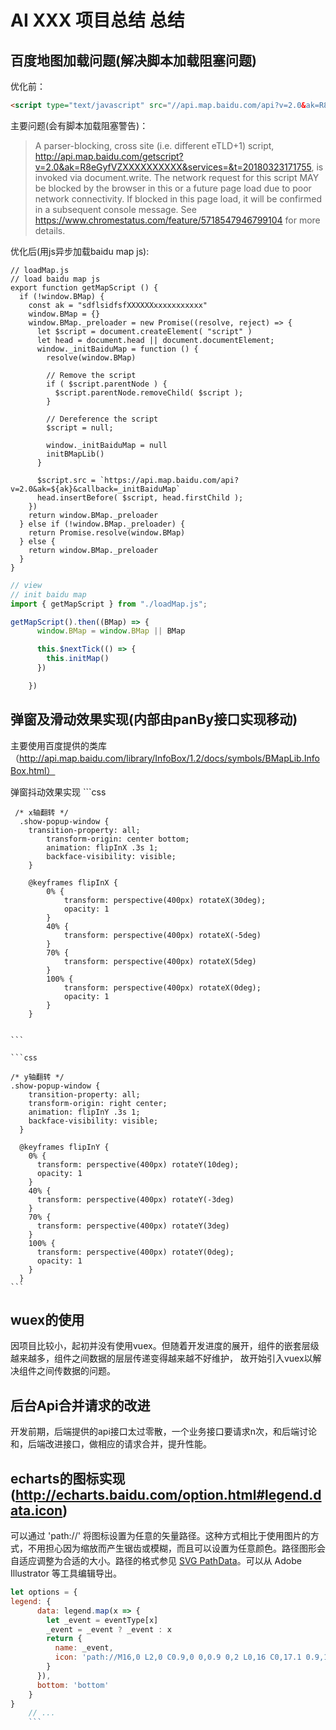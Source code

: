 # AI XXX 项目总结 总结

## 百度地图加载问题(解决脚本加载阻塞问题)

优化前：

```html
<script type="text/javascript" src="//api.map.baidu.com/api?v=2.0&ak=R8eGyfVZXXXXXXXXXX"></script>
```

主要问题(会有脚本加载阻塞警告)：

>A parser-blocking, cross site (i.e. different eTLD+1) script, http://api.map.baidu.com/getscript?v=2.0&ak=R8eGyfVZXXXXXXXXXX&services=&t=20180323171755, is invoked via document.write. The network request for this script MAY be blocked by the browser in this or a future page load due to poor network connectivity. If blocked in this page load, it will be confirmed in a subsequent console message. See https://www.chromestatus.com/feature/5718547946799104 for more details.

优化后(用js异步加载baidu map js):

```JS
// loadMap.js
// load baidu map js
export function getMapScript () {
  if (!window.BMap) {
    const ak = "sdflsidfsfXXXXXXxxxxxxxxxxx"
    window.BMap = {}
    window.BMap._preloader = new Promise((resolve, reject) => {
      let $script = document.createElement( "script" )
      let head = document.head || document.documentElement;
      window._initBaiduMap = function () {
        resolve(window.BMap)

        // Remove the script
        if ( $script.parentNode ) {
          $script.parentNode.removeChild( $script );
        }

        // Dereference the script
        $script = null;

        window._initBaiduMap = null
        initBMapLib()
      }

      $script.src = `https://api.map.baidu.com/api?v=2.0&ak=${ak}&callback=_initBaiduMap`
      head.insertBefore( $script, head.firstChild );
    })
    return window.BMap._preloader
  } else if (!window.BMap._preloader) {
    return Promise.resolve(window.BMap)
  } else {
    return window.BMap._preloader
  }
}

```

```js
// view
// init baidu map
import { getMapScript } from "./loadMap.js";

getMapScript().then((BMap) => {
      window.BMap = window.BMap || BMap

      this.$nextTick(() => {
        this.initMap()
      })

    })

```


## 弹窗及滑动效果实现(内部由panBy接口实现移动)

主要使用百度提供的类库（http://api.map.baidu.com/library/InfoBox/1.2/docs/symbols/BMapLib.InfoBox.html）

弹窗抖动效果实现
     ```css

     /* x轴翻转 */
      .show-popup-window {
        transition-property: all;
            transform-origin: center bottom;
            animation: flipInX .3s 1;
            backface-visibility: visible;
        }

        @keyframes flipInX {
            0% {
                transform: perspective(400px) rotateX(30deg);
                opacity: 1
            }
            40% {
                transform: perspective(400px) rotateX(-5deg)
            }
            70% {
                transform: perspective(400px) rotateX(5deg)
            }
            100% {
                transform: perspective(400px) rotateX(0deg);
                opacity: 1
            }
        }


    ```

    ```css

    /* y轴翻转 */
    .show-popup-window {
        transition-property: all;
        transform-origin: right center;
        animation: flipInY .3s 1;
        backface-visibility: visible;
      }

      @keyframes flipInY {
        0% {
          transform: perspective(400px) rotateY(10deg);
          opacity: 1
        }
        40% {
          transform: perspective(400px) rotateY(-3deg)
        }
        70% {
          transform: perspective(400px) rotateY(3deg)
        }
        100% {
          transform: perspective(400px) rotateY(0deg);
          opacity: 1
        }
      }
    ```

## wuex的使用

因项目比较小，起初并没有使用vuex。但随着开发进度的展开，组件的嵌套层级越来越多，组件之间数据的层层传递变得越来越不好维护，
故开始引入vuex以解决组件之间传数据的问题。

## 后台Api合并请求的改进

开发前期，后端提供的api接口太过零散，一个业务接口要请求n次，和后端讨论和，后端改进接口，做相应的请求合并，提升性能。

## echarts的图标实现(http://echarts.baidu.com/option.html#legend.data.icon)

可以通过 'path://' 将图标设置为任意的矢量路径。这种方式相比于使用图片的方式，不用担心因为缩放而产生锯齿或模糊，而且可以设置为任意颜色。路径图形会自适应调整为合适的大小。路径的格式参见 [SVG PathData](https://www.w3.org/TR/SVG/paths.html#PathData)。可以从 Adobe Illustrator 等工具编辑导出。

```js
let options = {
legend: {
      data: legend.map(x => {
        let _event = eventType[x]
        _event = _event ? _event : x
        return {
          name: _event,
          icon: 'path://M16,0 L2,0 C0.9,0 0,0.9 0,2 L0,16 C0,17.1 0.9,18 2,18 L16,18 C17.1,18 18,17.1 18,16 L18,2 C18,0.9 17.1,0 16,0 L16,0 Z M7,14 L2,9.19230769 L3.4,7.84615385 L7,11.3076923 L14.6,4 L16,5.34615385 L7,14 L7,14 Z'
        }
      }),
      bottom: 'bottom'
    }
}
    // ...
    ```